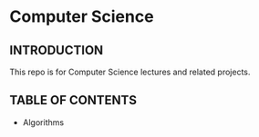 # Computer Science

## INTRODUCTION
  This repo is for Computer Science lectures and related projects.

## TABLE OF CONTENTS
  * Algorithms
  

